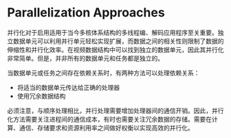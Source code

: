 # Parallelization Approaches
并行化对于启用适用于当今多核体系结构的多线程编、解码应用程序至关重要。独立数据单元可以利用并行单元轻松实现扩展，而数据之间的相关性则限制了数据的伸缩性和并行化效率。在视频数据结构中可以找到独立的数据单元，因此其并行化非常简单。但是，并非所有的数据单元和任务都是独立的。

当数据单元或任务之间存在依赖关系时，有两种方法可以处理依赖关系：

* 将适当的数据单元传达给正确的处理器
* 使用冗余数据结构

必须注意，与顺序处理相比，并行处理需要增加处理器间的通信开销。因此，并行化方法需要关注进程间的通信成本，有时也需要关注冗余数据的存储。需要在计算、通信、存储要求和资源利用率之间做好权衡以实现高效的并行化。